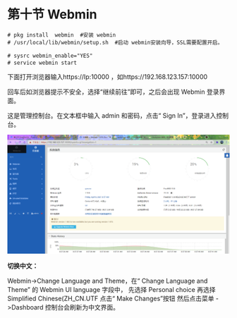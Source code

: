 # 第十节 Webmin

```
# pkg install  webmin  #安装 webmin
# /usr/local/lib/webmin/setup.sh  #启动 webmin安装向导，SSL需要配置开启。
```

```
# sysrc webmin_enable="YES"
# service webmin start
```

下面打开浏览器输入https://Ip:10000 ，如https://192.168.123.157:10000

回车后如浏览器提示不安全，选择“继续前往”即可，之后会出现 Webmin 登录界面。

这是管理控制台。在文本框中输入 admin 和密码，点击“ Sign In”，登录进入控制台。

![树莓派4](../.gitbook/assets/webmin.png)

**切换中文：**

Webmin->Change Language and Theme，在“ Change Language and Theme” 的 Webmin UI language 字段中， 先选择 Personal choice 再选择 Simplified Chinese(ZH_CN.UTF 点击“ Make Changes”按钮 然后点击菜单 ->Dashboard 控制台会刷新为中文界面。
